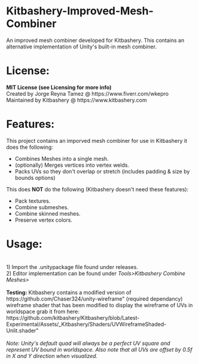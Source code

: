 # Kitbashery-Improved-Mesh-Combiner
An improved mesh combiner developed for Kitbashery. This contains an alternative implementation of Unity's built-in mesh combiner.
<br>

<h1>License:</h1>
<b>MIT License (see Licensing for more info)</b>
<br>
Created by Jorge Reyna Tamez @ https://www.fiverr.com/wkepro
<br>
Maintained by Kitbashery @ https://www.kitbashery.com
<br>

<h1>Features:</h1>
This project contains an imporved mesh combiner for use in Kitbashery it does the following:

<ul>
 <li>Combines Meshes into a single mesh. </li>
 <li>(optionally) Merges vertices into vertex welds. </li>
 <li>Packs UVs so they don't overlap or stretch (includes padding & size by bounds options)</li>
  </ul>
  
This does <b>NOT</b> do the following (Kitbashery doesn't need these features):

<ul>
  <li>Pack textures.</li>
  <li>Combine submeshes.</li>
  <li>Combine skinned meshes.</li>
  <li>Preserve vertex colors.</li>
  </ul>

<h1>Usage:</h1>
<br>
1) Import the .unitypackage file found under releases.
<br>
2) Editor implementation can be found under <i>Tools>Kitbashery Combine Meshes></i>
<br>
<br>
<b>Testing:</b>
Kitbashery contains a modified version of https://github.com/Chaser324/unity-wireframe" (required dependancy) wireframe shader that has been modified to display the wireframe of UVs in worldspace grab it from here:
https://github.com/kitbashery/Kitbashery/blob/Latest-Experimental/Assets/_Kitbashery/Shaders/UVWireframeShaded-Unlit.shader"
<br>
<br>
<i>Note: Unity's default quad will always be a perfect UV square and represent UV bound in worldspace. Also note that all UVs are offset by 0.5f in X and Y direction when visualized.</i>
